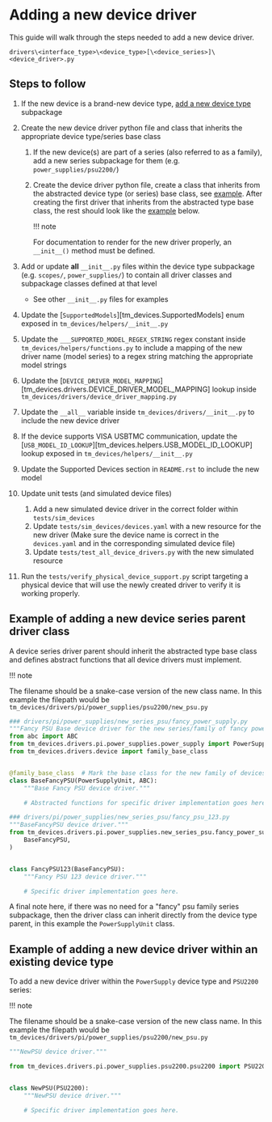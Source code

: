 # Adding a new device driver

This guide will walk through the steps needed to add a new device driver.

`drivers\<interface_type>\<device_type>[\<device_series>]\<device_driver>.py`

## Steps to follow

1. If the new device is a brand-new device type,
    [add a new device type](./add_new_device_type.md) subpackage

2. Create the new device driver python file and class that inherits the
    appropriate device type/series base class

    1. If the new device(s) are part of a series (also referred to as a family),
        add a new series subpackage for them (e.g. `power_supplies/psu2200/`)

    2. Create the device driver python file, create a class that inherits from
        the abstracted device type (or series) base class, see
        [example](#example-of-adding-a-new-device-series-parent-driver-class).
        After creating the first driver that inherits from the abstracted type
        base class, the rest should look like the
        [example](#example-of-adding-a-new-device-driver-within-an-existing-device-type)
        below.

        !!! note

        For documentation to render for the new driver properly, an `__init__()` method must be defined.

3. Add or update **all** `__init__.py` files within the device type subpackage
    (e.g. `scopes/`, `power_supplies/`) to contain all driver classes and
    subpackage classes defined at that level

    - See other `__init__.py` files for examples

4. Update the [`SupportedModels`][tm_devices.SupportedModels] enum exposed in
    `tm_devices/helpers/__init__.py`

5. Update the `___SUPPORTED_MODEL_REGEX_STRING` regex constant inside
    `tm_devices/helpers/functions.py` to include a mapping of the new driver name (model series)
    to a regex string matching the appropriate model strings

6. Update the [`DEVICE_DRIVER_MODEL_MAPPING`][tm_devices.drivers.DEVICE_DRIVER_MODEL_MAPPING] lookup inside
    `tm_devices/drivers/device_driver_mapping.py`

7. Update the `__all__` variable inside `tm_devices/drivers/__init__.py` to
    include the new device driver

8. If the device supports VISA USBTMC communication, update the
    [`USB_MODEL_ID_LOOKUP`][tm_devices.helpers.USB_MODEL_ID_LOOKUP] lookup exposed
    in `tm_devices/helpers/__init__.py`

9. Update the Supported Devices section in `README.rst` to include the new model

10. Update unit tests (and simulated device files)

    1. Add a new simulated device driver in the correct folder within
        `tests/sim_devices`
    2. Update `tests/sim_devices/devices.yaml` with a new resource for the new
        driver (Make sure the device name is correct in the `devices.yaml` and in
        the corresponding simulated device file)
    3. Update `tests/test_all_device_drivers.py` with the new simulated resource

11. Run the `tests/verify_physical_device_support.py` script targeting a
    physical device that will use the newly created driver to verify it is
    working properly.

## Example of adding a new device series parent driver class

A device series driver parent should inherit the abstracted type base class and
defines abstract functions that all device drivers must implement.

!!! note

The filename should be a snake-case version of the new class name. In this example
the filepath would be `tm_devices/drivers/pi/power_supplies/psu2200/new_psu.py`

```python
### drivers/pi/power_supplies/new_series_psu/fancy_power_supply.py
"""Fancy PSU Base device driver for the new series/family of fancy power supplies."""
from abc import ABC
from tm_devices.drivers.pi.power_supplies.power_supply import PowerSupplyUnit
from tm_devices.drivers.device import family_base_class


@family_base_class  # Mark the base class for the new family of devices
class BaseFancyPSU(PowerSupplyUnit, ABC):
    """Base Fancy PSU device driver."""

    # Abstracted functions for specific driver implementation goes here.
```

```python
### drivers/pi/power_supplies/new_series_psu/fancy_psu_123.py
"""BaseFancyPSU device driver."""
from tm_devices.drivers.pi.power_supplies.new_series_psu.fancy_power_supply import (
    BaseFancyPSU,
)


class FancyPSU123(BaseFancyPSU):
    """Fancy PSU 123 device driver."""

    # Specific driver implementation goes here.
```

A final note here, if there was no need for a "fancy" psu family series
subpackage, then the driver class can inherit directly from the device type
parent, in this example the `PowerSupplyUnit` class.

## Example of adding a new device driver within an existing device type

To add a new device driver within the `PowerSupply` device type and `PSU2200`
series:

!!! note

The filename should be a snake-case version of the new class name. In this example
the filepath would be `tm_devices/drivers/pi/power_supplies/psu2200/new_psu.py`

```python
"""NewPSU device driver."""

from tm_devices.drivers.pi.power_supplies.psu2200.psu2200 import PSU2200


class NewPSU(PSU2200):
    """NewPSU device driver."""

    # Specific driver implementation goes here.
```

